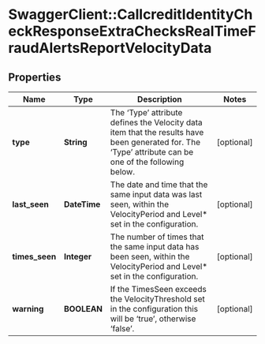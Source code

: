 # SwaggerClient::CallcreditIdentityCheckResponseExtraChecksRealTimeFraudAlertsReportVelocityData

## Properties
Name | Type | Description | Notes
------------ | ------------- | ------------- | -------------
**type** | **String** | The ‘Type’ attribute defines the Velocity data item that the results have been generated for. The ‘Type’ attribute can be one of the following below. | [optional] 
**last_seen** | **DateTime** | The date and time that the same input data was last seen, within the VelocityPeriod and Level* set in the configuration. | [optional] 
**times_seen** | **Integer** | The number of times that the same input data has been seen, within the VelocityPeriod and Level* set in the configuration. | [optional] 
**warning** | **BOOLEAN** | If the TimesSeen exceeds the VelocityThreshold set in the configuration this will be ‘true’, otherwise ‘false’. | [optional] 


